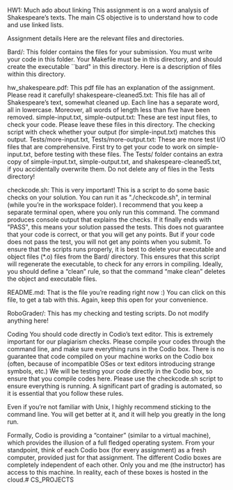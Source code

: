 HW1: Much ado about linking
This assignment is on a word analysis of Shakespeare’s texts. The main CS objective is to understand
how to code and use linked lists.

Assignment details
Here are the relevant files and directories.

Bard/: This folder contains the files for your submission. You must write your code in this folder. Your Makefile
must be in this directory, and should create the executable ``bard" in this directory. Here is a description of files
within this directory.

hw_shakespeare.pdf: This pdf file has an explanation of the assignment. Please read it carefully!
shakespeare-cleaned5.txt: This file has all of Shakespeare’s text, somewhat cleaned up. Each line has a separate word, all in lowercase.
Moreover, all words of length less than five have been removed.
simple-input.txt, simple-output.txt: These are test input files, to check your code. Please leave these files in this directory.
The checking script with check whether your output (for simple-input.txt) matches this output.
Tests/more-input.txt, Tests/more-output.txt: These are more test I/O files that are comprehensive. First try to get your code to
work on simple-input.txt, before testing with these files.
The Tests/ folder contains an extra copy of simple-input.txt, simple-output.txt, and shakespeare-cleaned5.txt, if you accidentally overwrite them.
Do not delete any of files in the Tests directory!

checkcode.sh: This is very important! This is a script to do some basic checks on your solution. You can run it as "./checkcode.sh", in terminal (while you’re in the workspace folder). I recommend that you keep a separate terminal open, where you only run this command. The command produces console output that explains the checks. If it finally ends with "PASS", this means your solution passed the tests. This does not guarantee that your code is correct, or that you will get any points. But if your code does not pass the test, you will not get any points when you submit. To ensure that the scripts runs properly, it is best to delete your executable and object files (*.o) files from the Bard/ directory. This ensures that this script will regenerate the executable, to check for any errors in compiling. Ideally, you should define a “clean” rule, so that the command “make clean” deletes the object and executable files.

README.md: That is the file you’re reading right now :) You can click on this file, to get a tab with this. Again, keep this open for your convenience.

RoboGrader/: This has my checking and testing scripts. Do not modify anything here!

Coding
You should code directly in Codio’s text editor. This is extremely important for our plagiarism checks. Please compile your codes through the command line, and make sure everything runs in the Codio box. There is no guarantee that code compiled on your machine works on the Codio box (often, because of incompatible OSes or text editors introducing strange symbols, etc.) We will be testing your code directly in the Codio box, so ensure that you compile codes here. Please use the checkcode.sh script to ensure everything is running. A significant part of grading is automated, so it is essential that you follow these rules.

Even if you’re not familiar with Unix, I highly recommend sticking to the command line. You will get better at it, and it will help you greatly in the long run.

Formally, Codio is providing a “container” (similar to a virtual machine), which provides the illusion of a full fledged operating system. From your standpoint, think of each Codio box (for every assignment) as a fresh computer, provided just for that assignment. The different Codio boxes are completely independent of each other. Only you and me (the instructor) has access to this machine. In reality, each of these boxes is hosted in the cloud.# CS_PROJECTS
